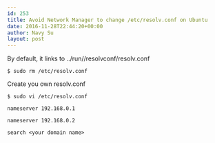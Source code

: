 ```yaml
---
id: 253
title: Avoid Network Manager to change /etc/resolv.conf on Ubuntu
date: 2016-11-28T22:44:20+00:00
author: Navy Su
layout: post
---
```

By default, it links to ../run//resolvconf/resolv.conf

~~~shell
$ sudo rm /etc/resolv.conf
~~~

Create you own resolv.conf

~~~shell
$ sudo vi /etc/resolv.conf

nameserver 192.168.0.1

nameserver 192.168.0.2

search <your domain name>

~~~